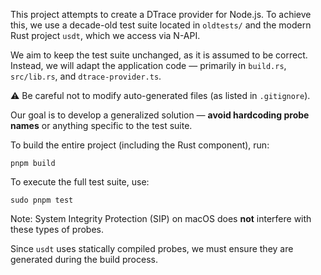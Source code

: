 This project attempts to create a DTrace provider for Node.js. To achieve this, we use a decade-old test suite located in `oldtests/` and the modern Rust project `usdt`, which we access via N-API.

We aim to keep the test suite unchanged, as it is assumed to be correct. Instead, we will adapt the application code — primarily in `build.rs`, `src/lib.rs`, and `dtrace-provider.ts`.

⚠️ Be careful not to modify auto-generated files (as listed in `.gitignore`).

Our goal is to develop a generalized solution — **avoid hardcoding probe names** or anything specific to the test suite.

To build the entire project (including the Rust component), run:

```
pnpm build
```

To execute the full test suite, use:

```
sudo pnpm test
```

Note: System Integrity Protection (SIP) on macOS does **not** interfere with these types of probes.

Since `usdt` uses statically compiled probes, we must ensure they are generated during the build process.

